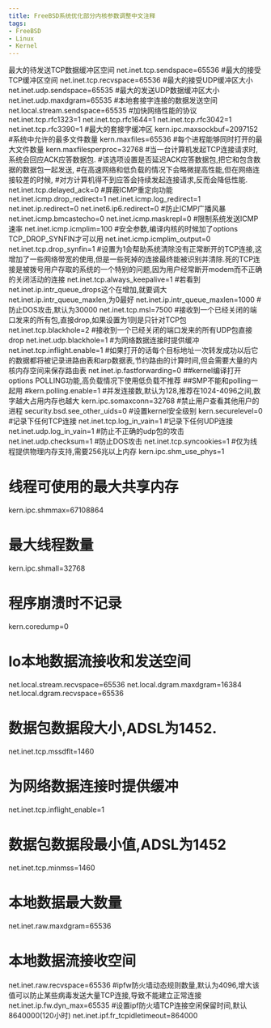 ```yaml
---
title: FreeBSD系统优化部分内核参数调整中文注释
tags:
- FreeBSD
- Linux
- Kernel
---
```

最大的待发送TCP数据缓冲区空间
net.inet.tcp.sendspace=65536
#最大的接受TCP缓冲区空间
net.inet.tcp.recvspace=65536
#最大的接受UDP缓冲区大小
net.inet.udp.sendspace=65535
#最大的发送UDP数据缓冲区大小
net.inet.udp.maxdgram=65535
#本地套接字连接的数据发送空间
net.local.stream.sendspace=65535
#加快网络性能的协议
net.inet.tcp.rfc1323=1
net.inet.tcp.rfc1644=1
net.inet.tcp.rfc3042=1
net.inet.tcp.rfc3390=1
#最大的套接字缓冲区
kern.ipc.maxsockbuf=2097152
#系统中允许的最多文件数量
kern.maxfiles=65536
#每个进程能够同时打开的最大文件数量
kern.maxfilesperproc=32768
#当一台计算机发起TCP连接请求时,系统会回应ACK应答数据包.
#该选项设置是否延迟ACK应答数据包,把它和包含数据的数据包一起发送,
#在高速网络和低负载的情况下会略微提高性能,但在网络连接较差的时候,
#对方计算机得不到应答会持续发起连接请求,反而会降低性能.
net.inet.tcp.delayed_ack=0
#屏蔽ICMP重定向功能
net.inet.icmp.drop_redirect=1
net.inet.icmp.log_redirect=1
net.inet.ip.redirect=0
net.inet6.ip6.redirect=0
#防止ICMP广播风暴
net.inet.icmp.bmcastecho=0
net.inet.icmp.maskrepl=0
#限制系统发送ICMP速率
net.inet.icmp.icmplim=100
#安全参数,编译内核的时候加了options TCP_DROP_SYNFIN才可以用
net.inet.icmp.icmplim_output=0
net.inet.tcp.drop_synfin=1
#设置为1会帮助系统清除没有正常断开的TCP连接,这增加了一些网络带宽的使用,但是一些死掉的连接最终能被识别并清除.死的TCP连接是被拨号用户存取的系统的一个特别的问题,因为用户经常断开modem而不正确的关闭活动的连接
net.inet.tcp.always_keepalive=1
#若看到net.inet.ip.intr_queue_drops这个在增加,就要调大net.inet.ip.intr_queue_maxlen,为0最好
net.inet.ip.intr_queue_maxlen=1000
#防止DOS攻击,默认为30000
net.inet.tcp.msl=7500
#接收到一个已经关闭的端口发来的所有包,直接drop,如果设置为1则是只针对TCP包
net.inet.tcp.blackhole=2
#接收到一个已经关闭的端口发来的所有UDP包直接drop
net.inet.udp.blackhole=1
#为网络数据连接时提供缓冲
net.inet.tcp.inflight.enable=1
#如果打开的话每个目标地址一次转发成功以后它的数据都将被记录进路由表和arp数据表,节约路由的计算时间,但会需要大量的内核内存空间来保存路由表
net.inet.ip.fastforwarding=0
##kernel编译打开options POLLING功能,高负载情况下使用低负载不推荐
##SMP不能和polling一起用
#kern.polling.enable=1
#并发连接数,默认为128,推荐在1024-4096之间,数字越大占用内存也越大
kern.ipc.somaxconn=32768
#禁止用户查看其他用户的进程
security.bsd.see_other_uids=0
#设置kernel安全级别
kern.securelevel=0
#记录下任何TCP连接
net.inet.tcp.log_in_vain=1
#记录下任何UDP连接
net.inet.udp.log_in_vain=1
#防止不正确的udp包的攻击
net.inet.udp.checksum=1
#防止DOS攻击
net.inet.tcp.syncookies=1
#仅为线程提供物理内存支持,需要256兆以上内存
kern.ipc.shm_use_phys=1
# 线程可使用的最大共享内存
kern.ipc.shmmax=67108864
# 最大线程数量
kern.ipc.shmall=32768
# 程序崩溃时不记录
kern.coredump=0
# lo本地数据流接收和发送空间
net.local.stream.recvspace=65536
net.local.dgram.maxdgram=16384
net.local.dgram.recvspace=65536
# 数据包数据段大小,ADSL为1452.
net.inet.tcp.mssdflt=1460
# 为网络数据连接时提供缓冲
net.inet.tcp.inflight_enable=1
# 数据包数据段最小值,ADSL为1452
net.inet.tcp.minmss=1460
# 本地数据最大数量
net.inet.raw.maxdgram=65536
# 本地数据流接收空间
net.inet.raw.recvspace=65536
#ipfw防火墙动态规则数量,默认为4096,增大该值可以防止某些病毒发送大量TCP连接,导致不能建立正常连接
net.inet.ip.fw.dyn_max=65535
#设置ipf防火墙TCP连接空闲保留时间,默认8640000(120小时)
net.inet.ipf.fr_tcpidletimeout=864000